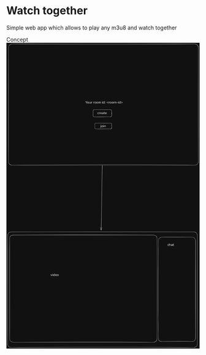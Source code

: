 # Watch together

Simple web app which allows to play any m3u8 and watch together

Concept
![Concept](./Untitled-2022-12-31-0113.png)
